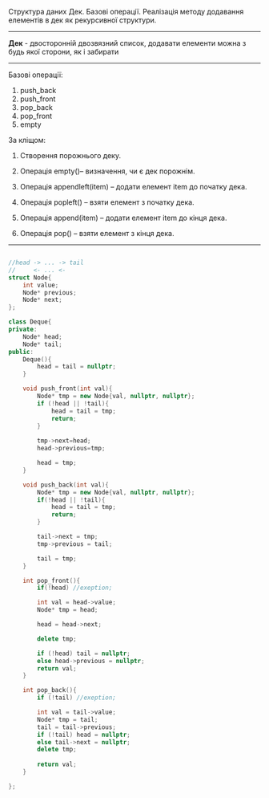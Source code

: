Структура даних Дек. Базові операції. Реалізація методу додавання елементів в дек як рекурсивної структури.

---
__Дек__ - двосторонній двозвязний список, додавати елементи можна з будь якої сторони, як і забирати 

---
Базові операції:
1) push_back
2) push_front
3) pop_back
4) pop_front
5) empty

За кліщом:
1. Створення порожнього деку.

2. Операція empty()– визначення, чи є дек порожнім.

3. Операція appendleft(item) – додати елемент item до початку дека.

4. Операція popleft() – взяти елемент з початку дека.

5. Операція append(item) – додати елемент item до кінця дека.

6. Операція pop() – взяти елемент з кінця дека.
---
```c++

//head -> ... -> tail
//     <- ... <-
struct Node{
	int value;
	Node* previous;
	Node* next;
};

class Deque{
private:
	Node* head;
    Node* tail;
public:
    Deque(){
        head = tail = nullptr;
    }

    void push_front(int val){
        Node* tmp = new Node{val, nullptr, nullptr};
        if (!head || !tail){
            head = tail = tmp;
            return;
        }
        
        tmp->next=head;
        head->previous=tmp;

        head = tmp;
    }

    void push_back(int val){
        Node* tmp = new Node{val, nullptr, nullptr};
        if(!head || !tail){
            head = tail = tmp;
            return;
        }

        tail->next = tmp;
        tmp->previous = tail;

        tail = tmp;
    }

    int pop_front(){
        if(!head) //exeption;

        int val = head->value;
        Node* tmp = head;

        head = head->next;

        delete tmp;

        if (!head) tail = nullptr;
        else head->previous = nullptr;
        return val;
    }

    int pop_back(){
        if (!tail) //exeption;

        int val = tail->value;
        Node* tmp = tail;
        tail = tail->previous;
        if (!tail) head = nullptr;
        else tail->next = nullptr;
        delete tmp;
        
        return val;
    }

};

```